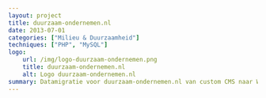 ```yaml
---
layout: project
title: duurzaam-ondernemen.nl
date: 2013-07-01
categories: ["Milieu & Duurzaamheid"]
techniques: ["PHP", "MySQL"]
logo:
    url: /img/logo-duurzaam-ondernemen.png
    title: duurzaam-ondernemen.nl
    alt: Logo duurzaam-ondernemen.nl
summary: Datamigratie voor duurzaam-ondernemen.nl van custom CMS naar WordPress
---
```

